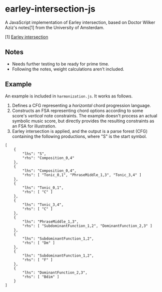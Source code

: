 # earley-intersection-js

A JavaScript implementation of Earley intersection, based on Doctor Wilker Aziz's notes[1] from the University of Amsterdam.

[1] [Earley intersection](https://uva-slpl.github.io/nlp2/resources/papers/Aziz-Earley.pdf)

## Notes
 - Needs further testing to be ready for prime time.
 - Following the notes, weight calculations aren't included.

## Example
An example is included in `harmonization.js`. It works as follows.

1. Defines a CFG representing a *horizontal* chord progression language.
2. Constructs an FSA representing chord options according to some score's *vertical* note constraints. The example doesn't process an actual symbolic music score, but directly provides the resulting constraints as an FSA for illustration.
3. Earley intersection is applied, and the output is a parse forest (CFG) containing the following productions, where "S" is the start symbol.

```
[
    {
        "lhs": "S",
        "rhs": "Composition_0,4"
    },
    {
        "lhs": "Composition_0,4",
        "rhs": [ "Tonic_0,1", "PhraseMiddle_1,3", "Tonic_3,4" ]
    },
    {
        "lhs": "Tonic_0,1",
        "rhs": [ "C" ]
    },
    {
        "lhs": "Tonic_3,4",
        "rhs": [ "C" ]
    },
    {
        "lhs": "PhraseMiddle_1,3",
        "rhs": [ "SubdominantFunction_1,2", "DominantFunction_2,3" ]
    },
    {
        "lhs": "SubdominantFunction_1,2",
        "rhs": [ "Dm" ]
    },
    {
        "lhs": "SubdominantFunction_1,2",
        "rhs": [ "F" ]
    },
    {
        "lhs": "DominantFunction_2,3",
        "rhs": [ "Bdim" ]
    }
]
```
